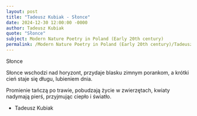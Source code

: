 ```yaml
---
layout: post
title: "Tadeusz Kubiak - Słonce"
date: 2024-12-30 12:00:00 -0000
author: Tadeusz Kubiak
quote: "Słonce"
subject: Modern Nature Poetry in Poland (Early 20th century)
permalink: /Modern Nature Poetry in Poland (Early 20th century)/Tadeusz Kubiak/Tadeusz Kubiak - Słonce
---
```


Słonce

Słonce wschodzi nad horyzont,
przydaje blasku zimnym porankom,
a krótki cień staje się długu,
lubieniem dnia.

Promienie tańczą po trawie,
pobudzają życie w zwierzętach,
kwiaty nadymają pierś,
przyjmując ciepło i światło.

- Tadeusz Kubiak
